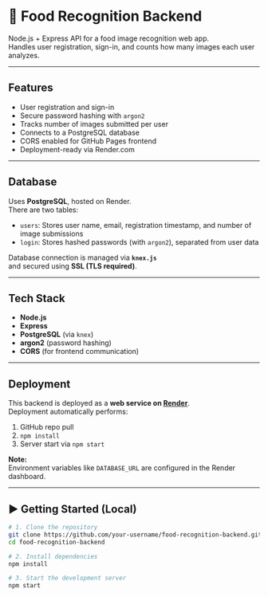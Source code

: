 # 🧠 Food Recognition Backend

Node.js + Express API for a food image recognition web app.  
Handles user registration, sign-in, and counts how many images each user analyzes.

---

## Features

-   User registration and sign-in
-   Secure password hashing with `argon2`
-   Tracks number of images submitted per user
-   Connects to a PostgreSQL database
-   CORS enabled for GitHub Pages frontend
-   Deployment-ready via Render.com

---

## Database

Uses **PostgreSQL**, hosted on Render.  
There are two tables:

-   `users`: Stores user name, email, registration timestamp, and number of image submissions
-   `login`: Stores hashed passwords (with `argon2`), separated from user data

Database connection is managed via **`knex.js`**  
and secured using **SSL (TLS required)**.

---

## Tech Stack

-   **Node.js**
-   **Express**
-   **PostgreSQL** (via `knex`)
-   **argon2** (password hashing)
-   **CORS** (for frontend communication)

---

## Deployment

This backend is deployed as a **web service on [Render](https://render.com)**.  
Deployment automatically performs:

1. GitHub repo pull
2. `npm install`
3. Server start via `npm start`

**Note:**  
Environment variables like `DATABASE_URL` are configured in the Render dashboard.

---

## ▶️ Getting Started (Local)

```bash
# 1. Clone the repository
git clone https://github.com/your-username/food-recognition-backend.git
cd food-recognition-backend

# 2. Install dependencies
npm install

# 3. Start the development server
npm start
```
